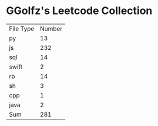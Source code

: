 # GGolfz's Leetcode Collection

<table><tr><td>File Type</td><td>Number</td></tr><tr><td>py</td><td>13</td></tr><tr><td>js</td><td>232</td></tr><tr><td>sql</td><td>14</td></tr><tr><td>swift</td><td>2</td></tr><tr><td>rb</td><td>14</td></tr><tr><td>sh</td><td>3</td></tr><tr><td>cpp</td><td>1</td></tr><tr><td>java</td><td>2</td></tr><tr><td>Sum</td><td>281</td></tr></table>